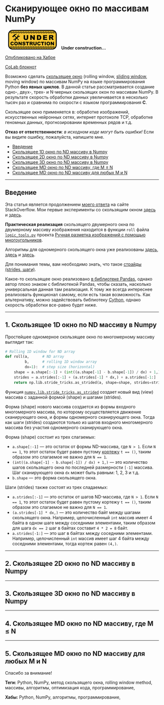 # Сканирующее окно по массивам NumPy

![Under construction](../data/2019.09.25-under-construction-icon.png)
**Under construction...**

[Опубликовано на Хабре]()

[CoLab блокнот](https://colab.research.google.com/drive/1Zru_-zzbtylgitbwxbi0eDBNhwr8qYl6)

Возможно сделать [скользящее окно](https://wiki.loginom.ru/articles/windowing-method.html) (rolling window, [sliding window](https://stackoverflow.com/questions/8269916/what-is-sliding-window-algorithm-examples), moving window) по массивам NumPy на языке программирования Python **без явных циклов**. В данной статье рассматривается создание одно-, двух-, трех- и N-мерных скользящих окон по массивам NumPy. В результате скорость обработки данных увеличивается в несколько тысяч раз и сравнима по скорости с языком программирования **С**.

Cкользящее окно применяется в: обработке изображений, искусственных нейронных сетях, интернет протоколе TCP, обработке геномных данных, прогнозировании временных рядов и т.д.

**Отказ от ответственности**: *в исходном коде могут быть ошибки!* Если вы видите ошибку, пожалуйста, напишите мне.

  * [Введение](#introduction)
  * [Скользящее 1D окно по ND массиву в Numpy](#1d)
  * [Скользящее 2D окно по ND массиву в Numpy](#2d)
  * [Скользящее 3D окно по ND массиву в Numpy](#3d)
  * [Скользящее MD окно по ND массиву, где M ≤ N](#md)
  * [Скользящее MD окно по ND массиву для любых M и N](#md-extended)

---
## <a name="introduction">Введение</a>
Эта статья является продолжением [моего ответа](https://stackoverflow.com/a/46237736/7550928) на сайте StackOverflow. Мои первые эксперименты со скользящим окном [здесь](https://github.com/foobar167/junkyard/blob/master/rolling_window.py) и [здесь](https://github.com/foobar167/junkyard/blob/master/rolling_window_advanced.py).

**Практическая реализация** скользящего двумерного окна по двумерному массиву изображения находится в функции `roll` файла [`logic_tools.py`](https://github.com/foobar167/junkyard/blob/master/manual_image_annotation1/polygon/logic_tools.py) проекта [Ручная разметка изображений с помощью многоугольников](https://github.com/foobar167/junkyard/tree/master/manual_image_annotation1).

Алгоритмы для одномерного скользящего окна уже реализованы [здесь](https://stackoverflow.com/a/7100681/7550928), [здесь](https://rigtorp.se/2011/01/01/rolling-statistics-numpy.html) и [здесь](https://stackoverflow.com/questions/6811183/rolling-window-for-1d-arrays-in-numpy).

Для понимания темы, вам необходимо знать, что такое [страйды (strides, шаги)](https://stackoverflow.com/a/53099870/7550928).

Какое-то скользящее окно реализовано [в библиотеке Pandas](https://pandas.pydata.org/pandas-docs/stable/reference/api/pandas.DataFrame.rolling.html), однако автор плохо знаком с библиотекой Pandas, чтобы сказать, насколько универсальная данная там реализация. К тому же всегда интереснее реализовать функционал самому, если есть такая возможность. Как альтернативу, можно задействовать библиотеку [Cython](https://cython.org/), однако скорость обработки все-равно будет ниже.

---
## <a name="1d" />1. Скользящее 1D окно по ND массиву в Numpy
Простейшее одномерное скользящее окно по многомерному массиву выглядит так:
```python
# Rolling 1D window for ND array
def roll(a,      # ND array
         b,      # rolling 1D window array
         dx=1):  # step size (horizontal)
    shape = a.shape[:-1] + (int((a.shape[-1] - b.shape[-1]) / dx) + 1,) + b.shape
    strides = a.strides[:-1] + (a.strides[-1] * dx,) + a.strides[-1:]
    return np.lib.stride_tricks.as_strided(a, shape=shape, strides=strides)
```
Функция [`numpy.lib.stride_tricks.as_strided`](https://docs.scipy.org/doc/numpy-1.13.0/reference/generated/numpy.lib.stride_tricks.as_strided.html) создает новый вид (view) массива с заданной формой (shape) и шагами (strides).

Форма (shape) нового массива создается из формы входного многомерного массива, по которому осуществляется движение сканирующего окна, и формы одномерного сканирующего окна. Тогда как шаги (strides) создаются только из шагов входного многомерного массива без участия одномерного сканирующего окна.

Форма (shape) состоит из трех слагаемых:
  * `a.shape[:-1]` — это остаток от формы ND-массива, где `N > 1`. Если `N == 1`, то этот остаток будет равен пустому [кортежу](https://pythonworld.ru/tipy-dannyx-v-python/kortezhi-tuple.html) `t == ()`, таким образом это слагаемое не важно для `N == 1`.
  * `(int((a.shape[-1] - b.shape[-1]) / dx) + 1,)` — это количество шагов скользящего окна по последней размерности `[-1]` массива. Шаг сканирующего окна `dx` может быть равным: 1, 2, 3 и т.д.
  * `b.shape` — это форма скользящего окна.

Шаги (strides) также состоят из трех сладаемых:
  * `a.strides[:-1]` — это остаток от шагов ND-массива, где `N > 1`. Если `N == 1`, то этот остаток будет равен пустому кортежу `t == ()`, таким образом это слагаемое не важно для `N == 1`.
  * `(a.strides[-1] * dx,)` — это количество байт между шагами скользящего окна. Например, целочисленный `int` массив имеет 4 байта в одном шаге между соседними элементами, таким образом для шага `dx == 2` шаг в байтах составит `4 * 2 = 8` байт.
  * `a.strides[-1:]` — это шаг в байтах между соседними элементами. Например, целочисленный `int` массив имеет шаг 4 байта между соседними элементами, тогда кортеж равен `(4,)`.

---
## <a name="2d" />2. Скользящее 2D окно по ND массиву в Numpy

---
## <a name="3d" />3. Скользящее 3D окно по ND массиву в Numpy

---
## <a name="md" />4. Скользящее MD окно по ND массиву, где M ≤ N

---
## <a name="md-extended" />5. Скользящее MD окно по ND массиву для любых M и N

Спасибо за внимание!

**Теги:** Python, NumPy, метод скользящего окна, rolling window method, массивы, алгоритмы, оптимизация кода, программирование,

**Хабы:** Python, NumPy, алгоритмы, программирование,
